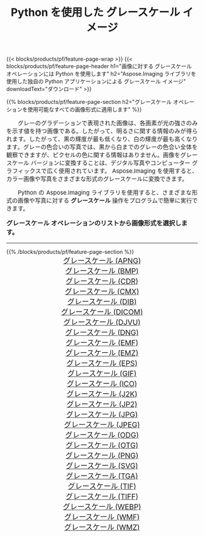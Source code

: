 ﻿---
title: Python を使用した グレースケール イメージ 
weight: 3920
url: /ja/python-net/grayscale/ 
lang: ja
langdirlevel: 2
locales: zh-hans,ja,it,ru,de,es,fr,nl,id,lt,pl,pt,vi,tr,ko,zh-hant,ar,hi,th,sv,cs,uk,he
description: 独自の Python アプリケーションとサーバー API を使用して、Aspose.Imaging ライブラリを グレースケール の画像と写真に適用します。
---

{{< blocks/products/pf/feature-page-wrap >}}
{{< blocks/products/pf/feature-page-header h1="画像に対する グレースケール オペレーションには Python を使用します" h2="Aspose.Imaging ライブラリを使用した独自の Python アプリケーションによる グレースケール イメージ" downloadText="ダウンロード" >}}


{{% blocks/products/pf/feature-page-section  h2="グレースケール オペレーションを使用可能なすべての画像形式に適用します" %}}
<p align="justify" style="text-indent:2em;font-size:15px;">
グレーのグラデーションで表現された画像は、各画素が光の強さのみを示す値を持つ画像である。したがって、明るさに関する情報のみが得られます。したがって、黒の輝度が最も低くなり、白の輝度が最も高くなります。グレーの色合いの写真では、黒から白までのグレーの色合い全体を観察できますが、ピクセルの色に関する情報はありません。画像をグレースケール バージョンに変換することは、デジタル写真やコンピューター グラフィックスで広く使用されています。 Aspose.Imaging を使用すると、カラー画像や写真をさまざまな形式のグレースケールに変換できます。
</p>
<p align="justify" style="text-indent:2em;font-size:15px;">
Python の Aspose.Imaging ライブラリを使用すると、さまざまな形式の画像や写真に対する <b>グレースケール</b> 操作をプログラムで簡単に実行できます。
</p>
<h3 style="margin-top:16px;">
グレースケール オペレーションのリストから画像形式を選択します。
</h3>
<hr/>
{{% /blocks/products/pf/feature-page-section %}}
<div class="container-fluid productfamilypage bg-gray">
    <div class="convertypes bg-gray agp-content section">
        <div class="container">
		<div class="row other-converters" style="gap: 10px;font-size: 19px;text-align:center;">
		    <div class='col-md-3 other-converter remove-lp remove-rp'><a href="/imaging/ja/python-net/grayscale/apng/" style="padding:15px;">グレースケール (APNG)</a></div><div class='col-md-3 other-converter remove-lp remove-rp'><a href="/imaging/ja/python-net/grayscale/bmp/" style="padding:15px;">グレースケール (BMP)</a></div><div class='col-md-3 other-converter remove-lp remove-rp'><a href="/imaging/ja/python-net/grayscale/cdr/" style="padding:15px;">グレースケール (CDR)</a></div><div class='col-md-3 other-converter remove-lp remove-rp'><a href="/imaging/ja/python-net/grayscale/cmx/" style="padding:15px;">グレースケール (CMX)</a></div><div class='col-md-3 other-converter remove-lp remove-rp'><a href="/imaging/ja/python-net/grayscale/dib/" style="padding:15px;">グレースケール (DIB)</a></div><div class='col-md-3 other-converter remove-lp remove-rp'><a href="/imaging/ja/python-net/grayscale/dicom/" style="padding:15px;">グレースケール (DICOM)</a></div><div class='col-md-3 other-converter remove-lp remove-rp'><a href="/imaging/ja/python-net/grayscale/djvu/" style="padding:15px;">グレースケール (DJVU)</a></div><div class='col-md-3 other-converter remove-lp remove-rp'><a href="/imaging/ja/python-net/grayscale/dng/" style="padding:15px;">グレースケール (DNG)</a></div><div class='col-md-3 other-converter remove-lp remove-rp'><a href="/imaging/ja/python-net/grayscale/emf/" style="padding:15px;">グレースケール (EMF)</a></div><div class='col-md-3 other-converter remove-lp remove-rp'><a href="/imaging/ja/python-net/grayscale/emz/" style="padding:15px;">グレースケール (EMZ)</a></div><div class='col-md-3 other-converter remove-lp remove-rp'><a href="/imaging/ja/python-net/grayscale/eps/" style="padding:15px;">グレースケール (EPS)</a></div><div class='col-md-3 other-converter remove-lp remove-rp'><a href="/imaging/ja/python-net/grayscale/gif/" style="padding:15px;">グレースケール (GIF)</a></div><div class='col-md-3 other-converter remove-lp remove-rp'><a href="/imaging/ja/python-net/grayscale/ico/" style="padding:15px;">グレースケール (ICO)</a></div><div class='col-md-3 other-converter remove-lp remove-rp'><a href="/imaging/ja/python-net/grayscale/j2k/" style="padding:15px;">グレースケール (J2K)</a></div><div class='col-md-3 other-converter remove-lp remove-rp'><a href="/imaging/ja/python-net/grayscale/jp2/" style="padding:15px;">グレースケール (JP2)</a></div><div class='col-md-3 other-converter remove-lp remove-rp'><a href="/imaging/ja/python-net/grayscale/jpg/" style="padding:15px;">グレースケール (JPG)</a></div><div class='col-md-3 other-converter remove-lp remove-rp'><a href="/imaging/ja/python-net/grayscale/jpeg/" style="padding:15px;">グレースケール (JPEG)</a></div><div class='col-md-3 other-converter remove-lp remove-rp'><a href="/imaging/ja/python-net/grayscale/odg/" style="padding:15px;">グレースケール (ODG)</a></div><div class='col-md-3 other-converter remove-lp remove-rp'><a href="/imaging/ja/python-net/grayscale/otg/" style="padding:15px;">グレースケール (OTG)</a></div><div class='col-md-3 other-converter remove-lp remove-rp'><a href="/imaging/ja/python-net/grayscale/png/" style="padding:15px;">グレースケール (PNG)</a></div><div class='col-md-3 other-converter remove-lp remove-rp'><a href="/imaging/ja/python-net/grayscale/svg/" style="padding:15px;">グレースケール (SVG)</a></div><div class='col-md-3 other-converter remove-lp remove-rp'><a href="/imaging/ja/python-net/grayscale/tga/" style="padding:15px;">グレースケール (TGA)</a></div><div class='col-md-3 other-converter remove-lp remove-rp'><a href="/imaging/ja/python-net/grayscale/tif/" style="padding:15px;">グレースケール (TIF)</a></div><div class='col-md-3 other-converter remove-lp remove-rp'><a href="/imaging/ja/python-net/grayscale/tiff/" style="padding:15px;">グレースケール (TIFF)</a></div><div class='col-md-3 other-converter remove-lp remove-rp'><a href="/imaging/ja/python-net/grayscale/webp/" style="padding:15px;">グレースケール (WEBP)</a></div><div class='col-md-3 other-converter remove-lp remove-rp'><a href="/imaging/ja/python-net/grayscale/wmf/" style="padding:15px;">グレースケール (WMF)</a></div><div class='col-md-3 other-converter remove-lp remove-rp'><a href="/imaging/ja/python-net/grayscale/wmz/" style="padding:15px;">グレースケール (WMZ)</a></div>
                </div>
        </div>
    </div>
</div>
<br/>
